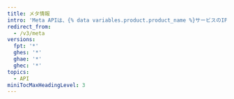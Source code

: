 ```yaml
---
title: メタ情報
intro: 'Meta APIは、{% data variables.product.product_name %}サービスのIPアドレスを含む{% data variables.product.product_name %}に関するメタ情報を返します。'
redirect_from:
  - /v3/meta
versions:
  fpt: '*'
  ghes: '*'
  ghae: '*'
  ghec: '*'
topics:
  - API
miniTocMaxHeadingLevel: 3
---
```


<!--
  Operations are automatically generated. Markdown for this page is located in data/reusables/rest-reference/meta
-->
